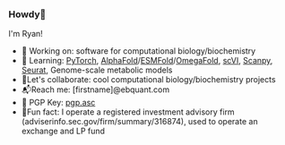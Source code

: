 <h3>Howdy👋</h3>
	
I'm Ryan!

<ul>
<li>🔨 Working on: software for computational biology/biochemistry</li>
<li>📘 Learning: <a href="https://pytorch.org/tutorials/">PyTorch</a>, <a href="https://github.com/deepmind/alphafold">AlphaFold</a>/<a href="https://github.com/facebookresearch/esm">ESMFold</a>/<a href="https://github.com/HeliXonProtein/OmegaFold">OmegaFold</a>, <a href="https://github.com/scverse/scvi-tools">scVI</a>, <a href="https://github.com/scverse/scanpy">Scanpy</a>, <a href="https://github.com/satijalab/seurat">Seurat</a>, Genome-scale metabolic models</a></li>
<li>👊Let's collaborate: cool computational biology/biochemistry projects</li>
<li>📬Reach me: [firstname]@ebquant.com</li>
<li>🔐 PGP Key: <a href="https://ebquant.com/pgp">pgp.asc</a></li>
<li>🍌Fun fact: I operate a registered investment advisory firm (adviserinfo.sec.gov/firm/summary/316874), used to operate an exchange and LP fund</li>
</ul>
